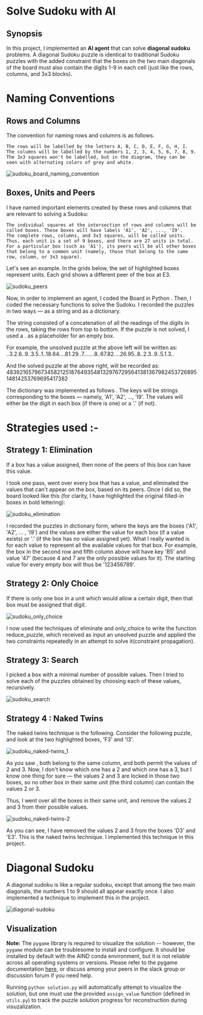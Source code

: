 # Solve Sudoku with AI

## Synopsis

In this project, I implemented an **AI agent** that can solve **diagonal sudoku** problems. A diagonal Sudoku puzzle is identical to traditional Sudoku puzzles with the added constraint that the boxes on the two main diagonals of the board must also contain the digits 1-9 in each cell (just like the rows, columns, and 3x3 blocks).


# Naming Conventions


## Rows and Columns


The convention for naming rows and columns is as follows.

    The rows will be labelled by the letters A, B, C, D, E, F, G, H, I.
    The columns will be labelled by the numbers 1, 2, 3, 4, 5, 6, 7, 8, 9. 
    The 3x3 squares won't be labelled, but in the diagram, they can be seen with alternating colors of grey and white.


![sudoku_board_naming_convention](https://user-images.githubusercontent.com/21977558/34321369-7d2357d0-e833-11e7-906f-16db50095d11.png)




## Boxes, Units and Peers

I have named important elements created by these rows and columns that are relevant to solving a Sudoku:

    The individual squares at the intersection of rows and columns will be called boxes. These boxes will have labels 'A1', 'A2', ..., 'I9'.
    The complete rows, columns, and 3x3 squares, will be called units. Thus, each unit is a set of 9 boxes, and there are 27 units in total.
    For a particular box (such as 'A1'), its peers will be all other boxes that belong to a common unit (namely, those that belong to the same row, column, or 3x3 square).

Let's see an example. In the grids below, the set of highlighted boxes represent units. Each grid shows a different peer of the box at E3.

![sudoku_peers](https://user-images.githubusercontent.com/21977558/34321370-7f3d1740-e833-11e7-8a5a-07520ca52a55.png)



Now, in order to implement an agent,  I coded the  Board in Python . Then, I coded the necessary functions to solve the Sudoku. I  recorded the puzzles in two ways — as a string and as a dictionary.

The string consisted of a concatenation of all the readings of the digits in the rows, taking the rows from top to bottom. If the puzzle is not solved, I used a . as a placeholder for an empty box.

For example, the unsolved puzzle at the above left will be written as: ..3.2.6..9..3.5..1..18.64....81.29..7.......8..67.82....26.95..8..2.3..9..5.1.3..

And the solved puzzle at the above right, will be recorded as: 483921657967345821251876493548132976729564138136798245372689514814253769695417382

The dictionary was implemented as follows . The keys will be strings corresponding to the boxes — namely, 'A1', 'A2', ..., 'I9'. The values will either be the digit in each box (if there is one) or a '.' (if not).




# Strategies used :-


## Strategy 1: Elimination


If a box has a value assigned, then none of the peers of this box can have this value.

 I took one pass, went over every box that has a value, and eliminated the values that can't appear on the box, based on its peers. Once I did so, the board looked like this (for clarity, I have highlighted the original filled-in boxes in bold lettering):



![sudoku_elimination](https://user-images.githubusercontent.com/21977558/34321544-861df954-e837-11e7-921e-b00ae9c54321.png)



I recorded the puzzles in dictionary form, where the keys are the boxes ('A1', 'A2', ... , 'I9') and the values are either the value for each box (if a value exists) or '.' (if the box has no value assigned yet). What I really wanted is for each value to represent all the available values for that box. For example, the box in the second row and fifth column above will have key 'B5' and value '47' (because 4 and 7 are the only possible values for it). The starting value for every empty box will thus be '123456789'.


## Strategy 2: Only Choice

If there is only one box in a unit which would allow a certain digit, then that box must be assigned that digit.


![sudoku_only_choice](https://user-images.githubusercontent.com/21977558/34321565-25c4698e-e838-11e7-93c2-f3b556e0da3e.png)



I now  used the techniques of eliminate and only_choice to write the function reduce_puzzle, which received as input an unsolved puzzle and applied the two constraints repeatedly in an attempt to solve it(constraint propagation).

## Strategy 3: Search

I picked a box with a minimal number of possible values. Then I tried to solve each of the puzzles obtained by choosing each of these values, recursively.

![sudoku_search](https://user-images.githubusercontent.com/21977558/34321611-174cde44-e839-11e7-9255-3a3845d8b83b.png)


## Strategy 4 : Naked Twins

The naked twins technique is the following. Consider the following puzzle, and look at the two highlighted boxes, 'F3' and 'I3'.



![sudoku_naked-twins_1](https://user-images.githubusercontent.com/21977558/34321628-b06a2e06-e839-11e7-80bc-a8126b0fe8ea.png)




As you saw , both belong to the same column, and both permit the values of 2 and 3. Now, I don't know which one has a 2 and which one has a 3, but I know one thing for sure — the values 2 and 3 are locked in those two boxes, so no other box in their same unit (the third column) can contain the values 2 or 3.

Thus, I went over all the boxes in their same unit, and remove the values 2 and 3 from their possible values.


![sudoku_naked-twins-2](https://user-images.githubusercontent.com/21977558/34321630-c845869c-e839-11e7-9a13-97502ab410f7.png)


As you can see, I have removed the values 2 and 3 from the boxes 'D3' and 'E3'. This is the naked twins technique. I implemented this technique in this project.



# Diagonal Sudoku



A diagonal sudoku is like a regular sudoku, except that among the two main diagonals, the numbers 1 to 9 should all appear exactly once. I also implemented a technique to implement this in the project.


![diagonal-sudoku](https://user-images.githubusercontent.com/21977558/34321637-fa94a7ae-e839-11e7-9e8a-fde2a65243bd.png)




## Visualization

**Note:** The `pygame` library is required to visualize the solution -- however, the `pygame` module can be troublesome to install and configure. It should be installed by default with the AIND conda environment, but it is not reliable across all operating systems or versions. Please refer to the pygame documentation [here](http://www.pygame.org/download.shtml), or discuss among your peers in the slack group or discussion forum if you need help.

Running `python solution.py` will automatically attempt to visualize the solution, but one must use the provided `assign_value` function (defined in `utils.py`) to track the puzzle solution progress for reconstruction during visuzalization.
